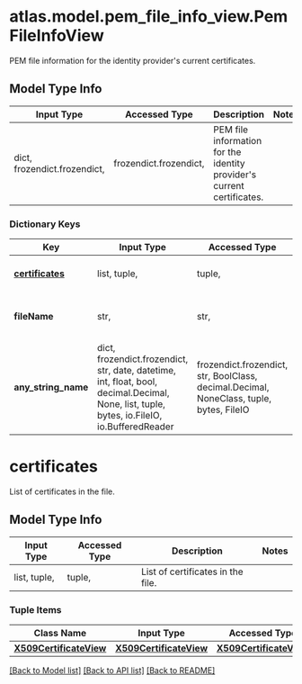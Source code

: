# atlas.model.pem_file_info_view.PemFileInfoView

PEM file information for the identity provider's current certificates.

## Model Type Info
Input Type | Accessed Type | Description | Notes
------------ | ------------- | ------------- | -------------
dict, frozendict.frozendict,  | frozendict.frozendict,  | PEM file information for the identity provider&#x27;s current certificates. | 

### Dictionary Keys
Key | Input Type | Accessed Type | Description | Notes
------------ | ------------- | ------------- | ------------- | -------------
**[certificates](#certificates)** | list, tuple,  | tuple,  | List of certificates in the file. | [optional] 
**fileName** | str,  | str,  | Human-readable label given to the file. | [optional] 
**any_string_name** | dict, frozendict.frozendict, str, date, datetime, int, float, bool, decimal.Decimal, None, list, tuple, bytes, io.FileIO, io.BufferedReader | frozendict.frozendict, str, BoolClass, decimal.Decimal, NoneClass, tuple, bytes, FileIO | any string name can be used but the value must be the correct type | [optional]

# certificates

List of certificates in the file.

## Model Type Info
Input Type | Accessed Type | Description | Notes
------------ | ------------- | ------------- | -------------
list, tuple,  | tuple,  | List of certificates in the file. | 

### Tuple Items
Class Name | Input Type | Accessed Type | Description | Notes
------------- | ------------- | ------------- | ------------- | -------------
[**X509CertificateView**](X509CertificateView.md) | [**X509CertificateView**](X509CertificateView.md) | [**X509CertificateView**](X509CertificateView.md) |  | 

[[Back to Model list]](../../README.md#documentation-for-models) [[Back to API list]](../../README.md#documentation-for-api-endpoints) [[Back to README]](../../README.md)

